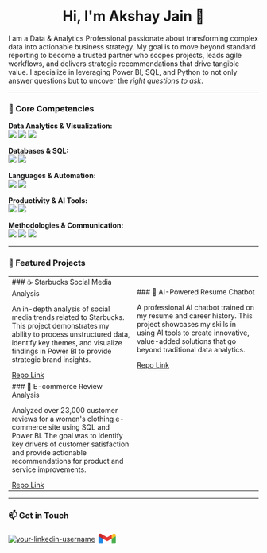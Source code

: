 <div align="center">

# Hi, I'm Akshay Jain 👋

</div>

I am a Data & Analytics Professional passionate about transforming complex data into actionable business strategy. My goal is to move beyond standard reporting to become a trusted partner who scopes projects, leads agile workflows, and delivers strategic recommendations that drive tangible value. I specialize in leveraging Power BI, SQL, and Python to not only answer questions but to uncover the *right questions to ask*.

---

### 🔧 Core Competencies

<p align="left">
  <strong>Data Analytics & Visualization:</strong><br>
  <a href="https://powerbi.microsoft.com/" target="_blank"><img src="https://img.shields.io/badge/Power%20BI-F2C811?style=for-the-badge&logo=powerbi&logoColor=black"></a>
  <img src="https://img.shields.io/badge/DAX-black?style=for-the-badge&logo=dax&logoColor=white">
  <img src="https://img.shields.io/badge/Data%20Modeling-blue?style=for-the-badge">
</p>

<p align="left">
  <strong>Databases & SQL:</strong><br>
  <a href="https://www.microsoft.com/en-us/sql-server" target="_blank"><img src="https://img.shields.io/badge/Microsoft%20SQL%20Server-CC2927?style=for-the-badge&logo=microsoftsqlserver&logoColor=white"></a>
  <img src="https://img.shields.io/badge/SQL-blue?style=for-the-badge&logo=sql&logoColor=white">
</p>

<p align="left">
  <strong>Languages & Automation:</strong><br>
  <a href="https://www.python.org" target="_blank"><img src="https://img.shields.io/badge/Python-3776AB?style=for-the-badge&logo=python&logoColor=white"></a>
  <a href="https://learn.microsoft.com/en-us/fabric/" target="_blank"><img src="https://img.shields.io/badge/Microsoft%20Fabric-333333?style=for-the-badge&logo=microsoft&logoColor=white"></a>
</p>

<p align="left">
  <strong>Productivity & AI Tools:</strong><br>
  <img src="https://img.shields.io/badge/ChatGPT-74aa9c?style=for-the-badge&logo=openai&logoColor=white">
  <img src="https://img.shields.io/badge/GitHub%20Copilot-black?style=for-the-badge&logo=github&logoColor=white">
</p>

<p align="left">
  <strong>Methodologies & Communication:</strong><br>
  <img src="https://img.shields.io/badge/Agile-42526e?style=for-the-badge&logo=jira&logoColor=white">
  <img src="https://img.shields.io/badge/Project%20Scoping-green?style=for-the-badge">
  <img src="https://img.shields.io/badge/Stakeholder%20Communication-darkred?style=for-the-badge">
</p>

---

### 🚀 Featured Projects

<table>
<tr>
<td width="50%">
  ### ☕ Starbucks Social Media Analysis
  <p>An in-depth analysis of social media trends related to Starbucks. This project demonstrates my ability to process unstructured data, identify key themes, and visualize findings in Power BI to provide strategic brand insights.</p>
  <a href="https://github.com/idealidler/Starbucks-Drink-Recommendation">Repo Link</a> </td>
<td width="50%">
  ### 🤖 AI-Powered Resume Chatbot
  <p>A professional AI chatbot trained on my resume and career history. This project showcases my skills in using AI tools to create innovative, value-added solutions that go beyond traditional data analytics.</p>
  <a href="https://github.com/idealidler/my-portfolio">Repo Link</a> </td>
</tr>
<tr>
<td width="50%">
  ### 👗 E-commerce Review Analysis
  <p>Analyzed over 23,000 customer reviews for a women's clothing e-commerce site using SQL and Power BI. The goal was to identify key drivers of customer satisfaction and provide actionable recommendations for product and service improvements.</p>
  <a href="https://github.com/idealidler/E-Commerce-Customer-Purchase-Analysis">Repo Link</a> </td>
<td width="50%">
  </td>
</tr>
</table>

---

### 📫 Get in Touch

<p align="left">
<a href="https://linkedin.com/in/akshayjain128" target="blank"><img align="center" src="https://raw.githubusercontent.com/rahuldkjain/github-profile-readme-generator/master/src/images/icons/Social/linked-in-alt.svg" alt="your-linkedin-username" height="30" width="40" /></a>
<a href="mailto:akshayjain128@gmail.com" target="blank"><img align="center" src="https://raw.githubusercontent.com/rahuldkjain/github-profile-readme-generator/master/src/images/icons/Social/gmail.svg" alt="your.email@example.com" height="30" width="40" /></a>
</p>
